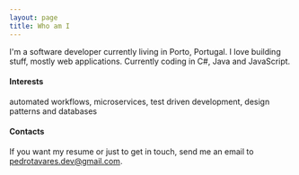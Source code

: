 ```yaml
---
layout: page
title: Who am I
---
```


I'm a software developer currently living in Porto, Portugal. I love building stuff, mostly web applications. Currently coding in C#, Java and JavaScript.

#### Interests

automated workflows, microservices, test driven development, design patterns and databases

#### Contacts

If you want my resume or just to get in touch, send me an email to pedrotavares.dev@gmail.com.